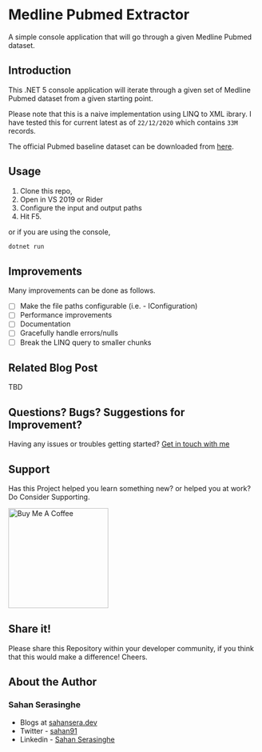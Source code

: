 # Medline Pubmed Extractor
A simple console application that will go through a given Medline Pubmed dataset.

## Introduction
This .NET 5 console application will iterate through a given set of Medline Pubmed dataset from a given starting point.

Please note that this is a naive implementation using LINQ to XML ibrary. I have tested this for current latest as of `22/12/2020` which contains `33M` records.

The official Pubmed baseline dataset can be downloaded from [here](https://ftp.ncbi.nlm.nih.gov/pubmed/baseline/).

## Usage

1. Clone this repo, 
2. Open in VS 2019 or Rider
3. Configure the input and output paths
4. Hit F5.

or if you are using the console,

```bash
dotnet run
```

## Improvements
Many improvements can be done as follows.

 - [ ] Make the file paths configurable (i.e. - IConfiguration)
 - [ ] Performance improvements
 - [ ] Documentation
 - [ ] Gracefully handle errors/nulls
 - [ ] Break the LINQ query to smaller chunks

## Related Blog Post
TBD

## Questions? Bugs? Suggestions for Improvement?
Having any issues or troubles getting started? [Get in touch with me](https://sahansera.dev/contact/) 

## Support
Has this Project helped you learn something new? or helped you at work? Do Consider Supporting.

<a href="https://www.buymeacoffee.com/sahan" target="_blank"><img src="https://cdn.buymeacoffee.com/buttons/default-orange.png" alt="Buy Me A Coffee" width="200"  ></a>

## Share it!
Please share this Repository within your developer community, if you think that this would make a difference! Cheers.

## About the Author
### Sahan Serasinghe
- Blogs at [sahansera.dev](https://sahansera.dev/)
- Twitter - [sahan91](https://www.twitter.com/sahan91)
- Linkedin - [Sahan Serasinghe](https://www.linkedin.com/in/sahanserasinghe/)
